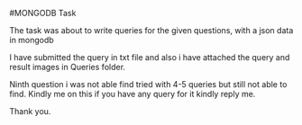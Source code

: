 #MONGODB Task

 The task was about to write queries for the given questions, with a json data in mongodb

I have submitted the query in txt file and also i have attached the query and result images in Queries folder.

Ninth question i was not able find tried with 4-5 queries but still not able to find. Kindly me on this if you have any query for it kindly reply me. 

Thank you.